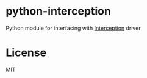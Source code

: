 # python-interception
Python module for interfacing with [Interception](https://github.com/oblitum/Interception) driver

# License
MIT
